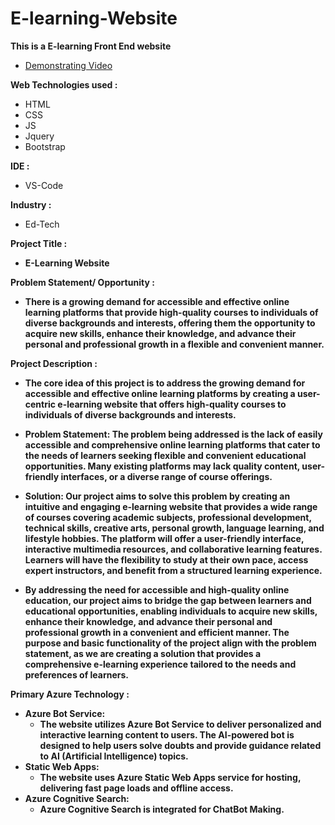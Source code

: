# E-learning-Website 

<b> This is a E-learning Front End website </b> <br>
- [Demonstrating Video](https://drive.google.com/file/d/1VOcHcI9wRkib6uPXvfR1PHcKYTY5wG0C/view?usp=sharing)

<b> Web Technologies used : </b> 
* HTML 
* CSS 
* JS 
* Jquery
* Bootstrap

<b> IDE : </b> 
* VS-Code  

<b> Industry : </b>
* Ed-Tech 

<b> Project Title : <b> 
  * E-Learning Website
  
<b> Problem Statement/ Opportunity : </b> 
  * There is a growing demand for accessible and effective online learning platforms that provide high-quality courses to individuals of diverse backgrounds and interests, offering them the opportunity to acquire new skills, enhance their knowledge, and advance their personal and professional growth in a flexible and convenient manner.
  
<b> Project Description : </b>
  * The core idea of this project is to address the growing demand for accessible and effective online learning platforms by creating a user-centric e-learning website that offers high-quality courses to individuals of diverse backgrounds and interests.

* Problem Statement: The problem being addressed is the lack of easily accessible and comprehensive online learning platforms that cater to the needs of learners seeking flexible and convenient educational opportunities. Many existing platforms may lack quality content, user-friendly interfaces, or a diverse range of course offerings.

* Solution: Our project aims to solve this problem by creating an intuitive and engaging e-learning website that provides a wide range of courses covering academic subjects, professional development, technical skills, creative arts, personal growth, language learning, and lifestyle hobbies. The platform will offer a user-friendly interface, interactive multimedia resources, and collaborative learning features. Learners will have the flexibility to study at their own pace, access expert instructors, and benefit from a structured learning experience.

* By addressing the need for accessible and high-quality online education, our project aims to bridge the gap between learners and educational opportunities, enabling individuals to acquire new skills, enhance their knowledge, and advance their personal and professional growth in a convenient and efficient manner. The purpose and basic functionality of the project align with the problem statement, as we are creating a solution that provides a comprehensive e-learning experience tailored to the needs and preferences of learners.
  
<b> Primary Azure Technology : </b>
  * Azure Bot Service: 
    - The website utilizes Azure Bot Service to deliver personalized and interactive learning content to users. The AI-powered bot is designed to help users solve doubts and                  provide guidance related to AI (Artificial Intelligence) topics.
  * Static Web Apps: 
    - The website uses Azure Static Web Apps service for hosting, delivering fast page loads and offline access.
  * Azure Cognitive Search: 
    - Azure Cognitive Search is integrated for ChatBot Making.
 
 


